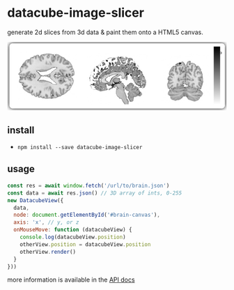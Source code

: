 # datacube-image-slicer

generate 2d slices from 3d data & paint them onto a HTML5 canvas.

![](https://raw.githubusercontent.com/MRN-Code/datacube-image-slicer/master/img/mri_animated.gif)

## install

- `npm install --save datacube-image-slicer`

## usage

```js
const res = await window.fetch('/url/to/brain.json')
const data = await res.json() // 3D array of ints, 0-255
new DatacubeView({
  data,
  node: document.getElementById('#brain-canvas'),
  axis: 'x', // y, or z
  onMouseMove: function (datacubeView) {
    console.log(datacubeView.position)
    otherView.position = datacubeView.position
    otherView.render()
  }
}))
```

more information is available in the [API docs](https://cdaringe.github.io/datacube-image-slicer)
